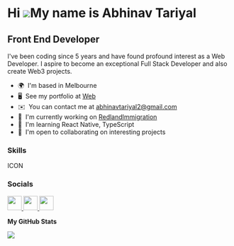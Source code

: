 Hi ![](https://user-images.githubusercontent.com/18350557/176309783-0785949b-9127-417c-8b55-ab5a4333674e.gif)My name is Abhinav Tariyal
=======================================================================================================================================

Front End Developer
-------------------

I've been coding since 5 years and have found profound interest as a Web Developer. I aspire to become an exceptional Full Stack Developer and also create Web3 projects.

* 🌍  I'm based in Melbourne
* 🖥️  See my portfolio at [Web](http://my-website-theta-ebon.vercel.app/)
* ✉️  You can contact me at [abhinavtariyal2@gmail.com](mailto:abhinavtariyal2@gmail.com)
* 🚀  I'm currently working on [RedlandImmigration](http://https://redlandimmigration.com/)
* 🧠  I'm learning React Native, TypeScript
* 🤝  I'm open to collaborating on interesting projects

### Skills


<p align="left">
ICON
</p>


### Socials

<p align="left"> <a href="https://www.github.com/abhinavtariyal" target="_blank" rel="noreferrer"> <picture> <source media="(prefers-color-scheme: dark)" srcset="https://raw.githubusercontent.com/danielcranney/readme-generator/main/public/icons/socials/github-dark.svg" /> <source media="(prefers-color-scheme: light)" srcset="https://raw.githubusercontent.com/danielcranney/readme-generator/main/public/icons/socials/github.svg" /> <img src="https://raw.githubusercontent.com/danielcranney/readme-generator/main/public/icons/socials/github.svg" width="32" height="32" /> </picture> </a> <a href="http://www.instagram.com/abhinavtariyal" target="_blank" rel="noreferrer"> <picture> <source media="(prefers-color-scheme: dark)" srcset="undefined" /> <source media="(prefers-color-scheme: light)" srcset="https://raw.githubusercontent.com/danielcranney/readme-generator/main/public/icons/socials/instagram.svg" /> <img src="https://raw.githubusercontent.com/danielcranney/readme-generator/main/public/icons/socials/instagram.svg" width="32" height="32" /> </picture> </a> <a href="https://www.linkedin.com/in/abhinav-tariyal" target="_blank" rel="noreferrer"> <picture> <source media="(prefers-color-scheme: dark)" srcset="undefined" /> <source media="(prefers-color-scheme: light)" srcset="https://raw.githubusercontent.com/danielcranney/readme-generator/main/public/icons/socials/linkedin.svg" /> <img src="https://raw.githubusercontent.com/danielcranney/readme-generator/main/public/icons/socials/linkedin.svg" width="32" height="32" /> </picture> </a></p>

<b>My GitHub Stats</b>

<a href="http://www.github.com/abhinavtariyal"><img src="https://github-readme-streak-stats.herokuapp.com/?user=abhinavtariyal&stroke=ffffff&background=000000&ring=0891b2&fire=0891b2&currStreakNum=ffffff&currStreakLabel=0891b2&sideNums=ffffff&sideLabels=ffffff&dates=ffffff&hide_border=true" /></a>
